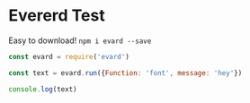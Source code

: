 # Evererd Test

Easy to download! 
`npm i evard --save`


```js
const evard = require('evard')

const text = evard.run({Function: 'font', message: 'hey'})

console.log(text)
```